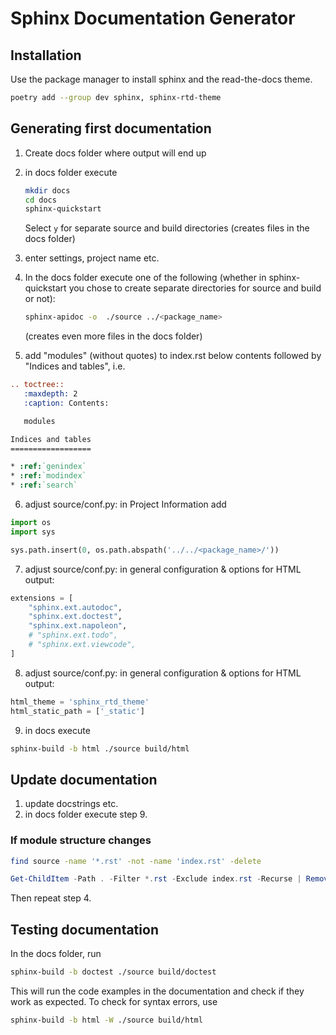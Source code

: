 # Sphinx Documentation Generator


## Installation

Use the package manager to install sphinx and the read-the-docs theme.

```bash
poetry add --group dev sphinx, sphinx-rtd-theme
```

## Generating first documentation

1. Create docs folder where output will end up
2. in docs folder execute
     ```bash
    mkdir docs
    cd docs
    sphinx-quickstart
    ```
    Select `y` for separate source and build directories
    (creates files in the docs folder)

3. enter settings, project name etc.

4. In the docs folder execute one of the following (whether in sphinx-quickstart you 
chose to create separate directories for source and build or not):
    ```bash
    sphinx-apidoc -o  ./source ../<package_name>
    ```
    (creates even more files in the docs folder)

5. add "modules" (without quotes) to index.rst below contents followed by "Indices and tables", i.e.

```rst
.. toctree::
   :maxdepth: 2
   :caption: Contents:

   modules

Indices and tables
==================

* :ref:`genindex`
* :ref:`modindex`
* :ref:`search`
```

6. adjust source/conf.py: in Project Information add
```python
import os
import sys

sys.path.insert(0, os.path.abspath('../../<package_name>/'))
```
7. adjust source/conf.py: in general configuration & options for HTML output:
```python
extensions = [
    "sphinx.ext.autodoc",
    "sphinx.ext.doctest",
    "sphinx.ext.napoleon",
    # "sphinx.ext.todo",
    # "sphinx.ext.viewcode",
]
```
8. adjust source/conf.py: in general configuration & options for HTML output:
```python
html_theme = 'sphinx_rtd_theme'
html_static_path = ['_static']
```
9. in docs execute
 ```bash
sphinx-build -b html ./source build/html
 ```

## Update documentation

1. update docstrings etc.
2. in docs folder execute step 9.

### If module structure changes
```bash
find source -name '*.rst' -not -name 'index.rst' -delete
```
```powershell
Get-ChildItem -Path . -Filter *.rst -Exclude index.rst -Recurse | Remove-Item -Force
```
Then repeat step 4.

## Testing documentation

In the docs folder, run
```bash
sphinx-build -b doctest ./source build/doctest
```
This will run the code examples in the documentation and check if they work as expected.
To check for syntax errors, use
```bash
sphinx-build -b html -W ./source build/html 
```